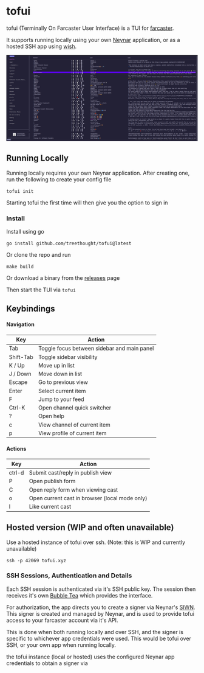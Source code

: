 # tofui

tofui (Terminally On Farcaster User Interface) is a TUI for
[farcaster](https://www.farcaster.xyz/).

It supports running locally using your own [Neynar](https://neynar.com/)
application, or as a hosted SSH app using
[wish](https://github.com/charmbracelet/wish).

![tofui screenshot](./media/screenshot.png)

## Running Locally


Running locally requires your own Neynar application. After creating one, run the following to create your config file

```
tofui init
```

Starting tofui the first time will then give you the option to sign in

### Install

Install using go

```
go install github.com/treethought/tofui@latest
```

Or clone the repo and run

```
make build
```

Or download a binary from the
[releases](https://github.com/treethought/tofui/releases) page

Then start the TUI via `tofui`

## Keybindings

#### Navigation

| Key       | Action                                      |
| --------- | ------------------------------------------- |
| Tab       | Toggle focus between sidebar and main panel |
| Shift-Tab | Toggle sidebar visibility                   |
| K / Up    | Move up in list                             |
| J / Down  | Move down in list                           |
| Escape    | Go to previous view                         |
| Enter     | Select current item                         |
| F<br>     | Jump to your feed                           |
| Ctrl-K    | Open channel quick switcher<br>             |
| ?         | Open help                                   |
| c         | View channel of current item                |
| p         | View profile of current item                |

#### Actions

| Key    | Action                                         |
| ------ | ---------------------------------------------- |
| ctrl-d | Submit cast/reply in publish view              |
| P      | Open publish form                              |
| C      | Open reply form when viewing cast              |
| o      | Open current cast in browser (local mode only) |
| l      | Like current cast                              |

## Hosted version (WIP and often unavailable)

Use a hosted instance of tofui over ssh. (Note: this is WIP and currently unavailable)

```
ssh -p 42069 tofui.xyz
```

### SSH Sessions, Authentication and Details

Each SSH session is authenticated via it's SSH public key. The session then
receives it's own [Bubble Tea](https://github.com/charmbracelet/bubbletea) which
provides the interface.

For authorization, the app directs you to create a signer via Neynar's
[SIWN](https://docs.neynar.com/docs/how-to-let-users-connect-farcaster-accounts-with-write-access-for-free-using-sign-in-with-neynar-siwn).
This signer is created and managed by Neynar, and is used to provide tofui
access to your farcaster account via it's API.

This is done when both running locally and over SSH, and the signer is specific
to whichever app credentials were used. This would be tofui over SSH, or your
own app when running locally.

the tofui instance (local or hosted) uses the configured Neynar app credentials
to obtain a signer via

